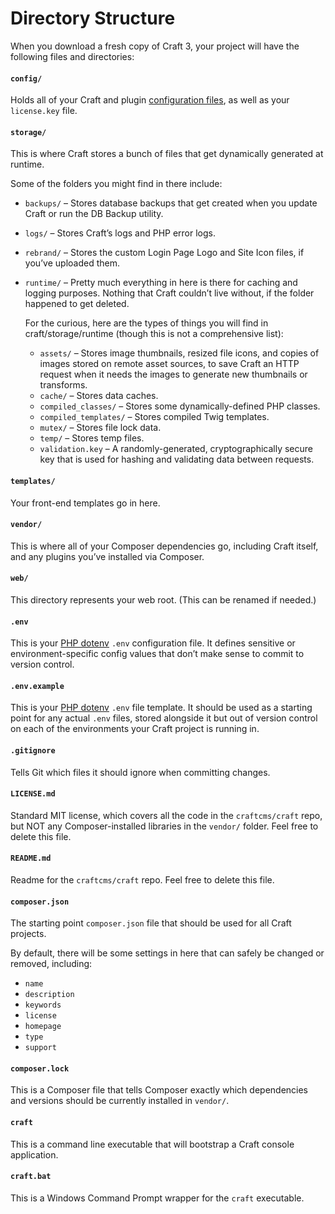 # Directory Structure

When you download a fresh copy of Craft 3, your project will have the following files and directories:

#### `config/`

Holds all of your Craft and plugin [configuration files](configuration.md), as well as your `license.key` file.

#### `storage/`

This is where Craft stores a bunch of files that get dynamically generated at runtime.

Some of the folders you might find in there include:

- `backups/` – Stores database backups that get created when you update Craft or run the DB Backup utility.
- `logs/` – Stores Craft’s logs and PHP error logs.
- `rebrand/` – Stores the custom Login Page Logo and Site Icon files, if you’ve uploaded them.
- `runtime/` – Pretty much everything in here is there for caching and logging purposes. Nothing that Craft couldn’t live without, if the folder happened to get deleted.

  For the curious, here are the types of things you will find in craft/storage/runtime (though this is not a comprehensive list):

  - `assets/` – Stores image thumbnails, resized file icons, and copies of images stored on remote asset sources, to save Craft an HTTP request when it needs the images to generate new thumbnails or transforms.
  - `cache/` – Stores data caches.
  - `compiled_classes/` – Stores some dynamically-defined PHP classes.
  - `compiled_templates/` – Stores compiled Twig templates.
  - `mutex/` – Stores file lock data.
  - `temp/` – Stores temp files.
  - `validation.key` – A randomly-generated, cryptographically secure key that is used for hashing and validating data between requests.

#### `templates/`

Your front-end templates go in here.

#### `vendor/`

This is where all of your Composer dependencies go, including Craft itself, and any plugins you’ve installed via Composer.

#### `web/`

This directory represents your web root. (This can be renamed if needed.)

#### `.env`

This is your [PHP dotenv](https://github.com/vlucas/phpdotenv) `.env` configuration file. It defines sensitive or environment-specific config values that don’t make sense to commit to version control.

#### `.env.example`

This is your [PHP dotenv](https://github.com/vlucas/phpdotenv) `.env` file template. It should be used as a starting point for any actual `.env` files, stored alongside it but out of version control on each of the environments your Craft project is running in.

#### `.gitignore`

Tells Git which files it should ignore when committing changes.

#### `LICENSE.md`

Standard MIT license, which covers all the code in the `craftcms/craft` repo, but NOT any Composer-installed libraries in the `vendor/` folder. Feel free to delete this file.

#### `README.md`

Readme for the `craftcms/craft` repo. Feel free to delete this file.

#### `composer.json`

The starting point `composer.json` file that should be used for all Craft projects.

By default, there will be some settings in here that can safely be changed or removed, including:

- `name`
- `description`
- `keywords`
- `license`
- `homepage`
- `type`
- `support`

#### `composer.lock`

This is a Composer file that tells Composer exactly which dependencies and versions should be currently installed in `vendor/`.

#### `craft`

This is a command line executable that will bootstrap a Craft console application.

#### `craft.bat`

This is a Windows Command Prompt wrapper for the `craft` executable.
